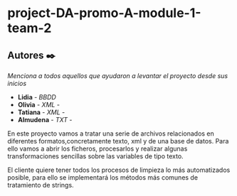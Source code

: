 # project-DA-promo-A-module-1-team-2

## Autores ✒️

_Menciona a todos aquellos que ayudaron a levantar el proyecto desde sus inicios_

* **Lidia** - *BBDD*
* **Olivia** - *XML* - 
* **Tatiana** - *XML* - 
* **Almudena** - *TXT* -

En este proyecto vamos a tratar una serie de archivos relacionados en diferentes formatos,concretamente texto, xml y de una base de datos. Para ello vamos a abrir los ficheros, procesarlos y realizar algunas transformaciones sencillas sobre las variables de tipo texto.

El cliente quiere tener todos los procesos de limpieza lo más automatizados posible, para ello se implementará los métodos más comunes de tratamiento de strings.
